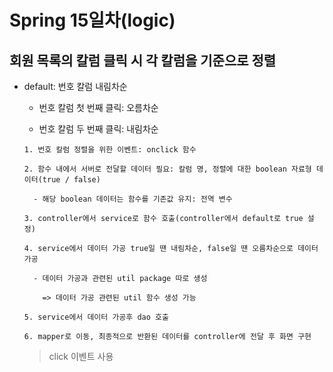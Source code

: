 # Spring 15일차(logic)

## 회원 목록의 칼럼 클릭 시 각 칼럼을 기준으로 정렬

- default: 번호 칼럼 내림차순

  - 번호 칼럼 첫 번째 클릭: 오름차순

  - 번호 칼럼 두 번째 클릭: 내림차순

  ```
  1. 번호 칼럼 정렬을 위한 이벤트: onclick 함수

  2. 함수 내에서 서버로 전달할 데이터 필요: 칼럼 명, 정렬에 대한 boolean 자료형 데이터(true / false)

    - 해당 boolean 데이터는 함수를 기존값 유지: 전역 변수

  3. controller에서 service로 함수 호출(controller에서 default로 true 설정)

  4. service에서 데이터 가공 true일 땐 내림차순, false일 땐 오름차순으로 데이터 가공

    - 데이터 가공과 관련된 util package 따로 생성

      => 데이터 가공 관련된 util 함수 생성 가능

  5. service에서 데이터 가공후 dao 호출

  6. mapper로 이동, 최종적으로 반환된 데이터를 controller에 전달 후 화면 구현
  ```

  > click 이벤트 사용
